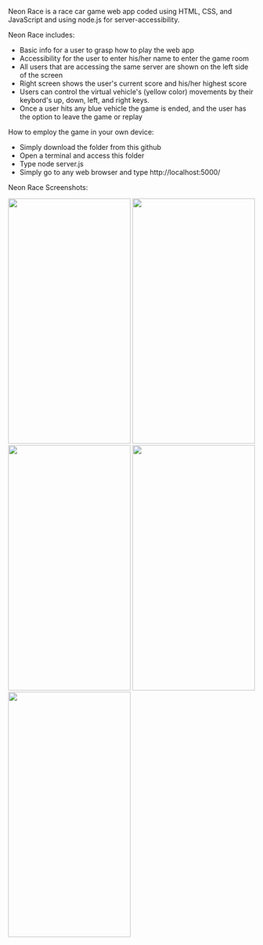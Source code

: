 Neon Race is a race car game web app coded using HTML, CSS, and JavaScript and using node.js for server-accessibility. 

Neon Race includes:
  - Basic info for a user to grasp how to play the web app
  - Accessibility for the user to enter his/her name to enter the game room
  - All users that are accessing the same server are shown on the left side of the screen
  - Right screen shows the user's current score and his/her highest score
  - Users can control the virtual vehicle's (yellow color) movements by their keybord's up, down, left, and right keys.
  - Once a user hits any blue vehicle the game is ended, and the user has the option to leave the game or replay
  
How to employ the game in your own device:
  - Simply download the folder from this github 
  - Open a terminal and access this folder
  - Type node server.js
  - Simply go to any web browser and type http://localhost:5000/
  
  
  Neon Race Screenshots:
  <p float="left">
  <img src="https://user-images.githubusercontent.com/71798241/178616517-4f22fb43-f3ce-40d6-857b-90e239b93113.PNG" width="250" height="500" />
  <img src="https://user-images.githubusercontent.com/71798241/178616532-69baea42-6cde-4640-af35-4adc011922c2.PNG" width="250" height="500" />
  <img src="https://user-images.githubusercontent.com/71798241/178616554-dd242e35-b5be-48a0-9730-189931af03c1.PNG" width="250" height="500" />
  <img src="https://user-images.githubusercontent.com/71798241/178616570-43a378f8-43cb-4cbf-8d51-e9d3997846f5.PNG" width="250" height="500" />
  <img src="https://user-images.githubusercontent.com/71798241/178616578-d69ad0a8-a4bd-4064-85bc-df182e42a580.PNG" width="250" height="500" />
  </p>
  
